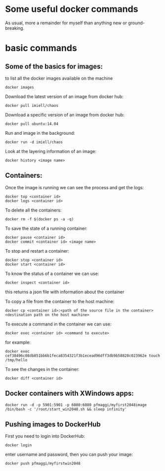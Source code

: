 # Some useful docker commands

As usual, more a remainder for myself than anything new or ground-breaking.

# basic commands
## Some of the basics for images:
to list all the docker images available on the machine
    
    docker images

Download the latest version of an image from docker hub:

    docker pull imiell/chaos

Download a specific version of an image from docker hub:

    docker pull ubuntu:14.04

Run and image in the background:

    docker run -d imiell/chaos

Look at the layering information of an image:

    docker history <image name>

## Containers:
Once the image is running we can see the process and get the logs:

    docker top <container id>
    docker logs <container id>

To delete all the containers:

    docker rm -f $(docker ps -a -q)

To save the state of a running container:

    docker pause <container id>
    docker commit <container id> <image name>

To stop and restart a container:

    docker stop <container id>
    docker start <container id>

To know the status of a container we can use:

    docker inspect <container id>

this returns a json file with information about the container

To copy a file from the container to the host machine:

    docker cp <container id>:<path of the source file in the container> <destination path on the host machine>

To execute a command in the container we can use:

    docker exec <container id> <command to execute>

for example:

    docker exec cef38496c08db851bb6b1feca8354321f3b1ecead96dff3db9b58828c023962e touch /tmp/hello

To see the changes in the container:

    docker diff <container id>

    

## Docker containers with XWindows apps:

    docker run -d -p 5901:5901 -p 6080:6080 pfmaggi/myfirst2048image /bin/bash -c '/root/start_win2048.sh && sleep infinity'

## Pushing images to DockerHub
First you need to login into DockerHub:

    docker login

enter username and password, then you can push your image:

    docker push pfmaggi/myfirstwin2048

